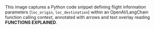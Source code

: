 This image captures a Python code snippet defining flight information parameters (`loc_origin`, `loc_destination`) within an OpenAI/LangChain function calling context, annotated with arrows and text overlay reading **FUNCTIONS EXPLAINED**.